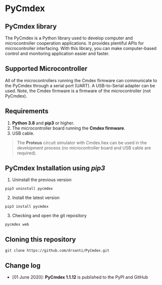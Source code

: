 # PyCmdex

## PyCmdex library

The PyCmdex is a Python library used to develop computer and microcontroller cooperation applications. It provides plentiful APIs for microcontroller interfacing. With this library, you can make computer-based control and monitoring application easier and faster.

## Supported Microcontroller

All of the microcontrollers running the Cmdex firmware can communicate to the PyCmdex through a serial port (UART). A USB-to-Serial adapter can be used. Note, the Cmdex firmware is a firmware of the microcontroller (not PyCmdex).

## Requirements

1) **Python 3.8** and **pip3** or higher.
2) The microcontroller board running the **Cmdex firmware**.
3) USB cable.

> The **Proteus** circuit simulator with Cmdex.hex can be used in the development process (no microcontroller board and USB cable are required).

## PyCmdex Installation using *pip3*

1) Uninstall the previous version

```
pip3 uninstall pycmdex
```

2) Install the latest version

```
pip3 install pycmdex
```

3) Checking and open the git repository

```
pycmdex web
```


## Cloning this repository

```
git clone https://github.com/drsanti/PyCmdex.git
```

## Change log

- [01 June 2020]: **PyCmdex 1.1.12** is published to the PyPI and GitHub
